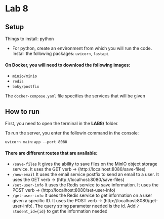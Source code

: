 # Lab 8
## Setup
Things to install: python

- For python, create an environment from which you will run the code. Install the following packages: ```uvicorn```, ```fastapi```

#### On Docker, you will need to download the following images:
- ```minio/minio```
- ```redis```
- ```boky/postfix```

The ```docker-compose.yaml``` file specifies the services that will be given 

## How to run
First, you need to open the terminal in the **LAB8/** folder.

To run the server, you enter the followin command in the console:
```
uvicorn main:app --port 8080
```

#### There are different routes that are available:
- ```/save-files``` It gives the ability to save files on the MinIO object storage service. It uses the GET verb -> (http://localhost:8080/save-files)
- ```/new-email``` It uses the email service postfix to send an email to a user. It uses the GET verb -> (http://localhost:8080/save-files)
- ```/set-user-info``` It uses the Redis service to save information. It uses the POST verb -> (http://localhost:8080/set-user-info)
- ```/get-user-info``` It uses the Redis service to get information on a user given a specific ID. It uses the POST verb -> (http://localhost:8080/get-user-info). The query string parameter needed is the id. Add ```?student_id={id}``` to get the information needed
